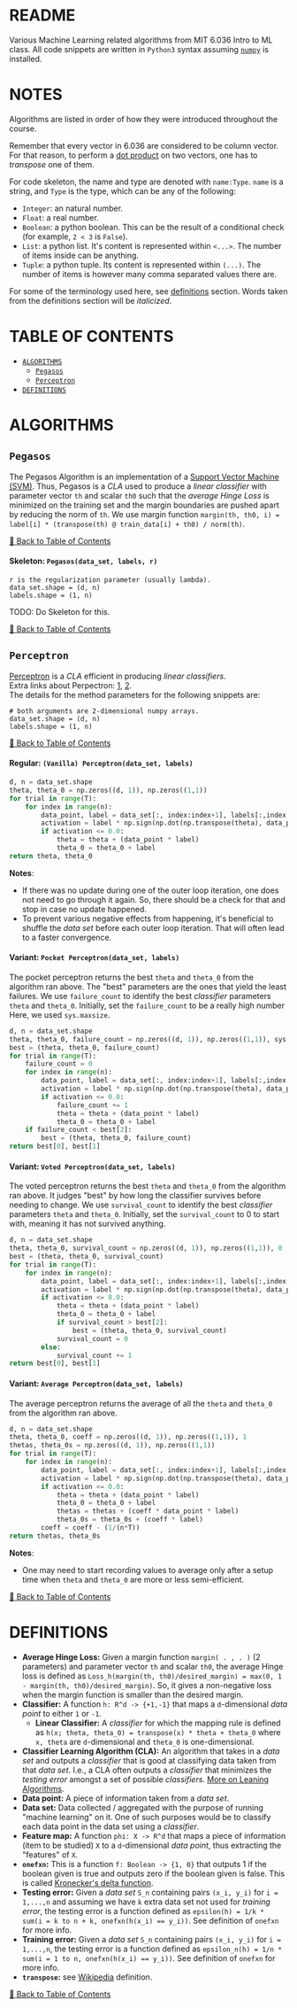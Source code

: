 # README

Various Machine Learning related algorithms from MIT 6.036 Intro to ML class. All code snippets are written in `Python3` syntax assuming [`numpy`](http://www.numpy.org/) is installed.

# NOTES

Algorithms are listed in order of how they were introduced throughout the course. 

Remember that every vector in 6.036 are considered to be column vector. For that reason, to perform a [dot product](https://en.wikipedia.org/wiki/Dot_product) on two vectors, one has to _transpose_ one of them.

For code skeleton, the name and type are denoted with `name:Type`. `name` is a string, and `Type` is the type, which can be any of the following:
- `Integer`: an natural number.
- `Float`: a real number.
- `Boolean`: a python boolean. This can be the result of a conditional check (for example, `2 < 3` is `False`).
- `List`: a python list. It's content is represented within `<...>`. The number of items inside can be anything.
- `Tuple`: a python tuple. Its content is represented within `(...)`. The number of items is however many comma separated values there are.

For some of the terminology used here, see [definitions](#definitions) section. Words taken from the definitions section will be _italicized_. 

# TABLE OF CONTENTS

- [`ALGORITHMS`](#algorithms)
    - [`Pegasos`](#pegasos)
	- [`Perceptron`](#perceptron)
- [`DEFINITIONS`](#definitions)

# ALGORITHMS

## `Pegasos`

The Pegasos Algorithm is an implementation of a [Support Vector Machine (SVM)](https://en.wikipedia.org/wiki/Support_vector_machine). Thus, Pegasos is a _CLA_ used to produce a _linear classifier_ with parameter vector `th` and scalar `th0` such that the _average Hinge Loss_ is minimized on the training set and the margin boundaries are pushed apart by reducing the norm of `th`. We use margin function `margin(th, th0, i) = label[i] * (transpose(th) @ train_data[i] + th0) / norm(th)`.  

[:small_red_triangle: Back to Table of Contents](#table-of-contents)

#### Skeleton: `Pegasos(data_set, labels, r)`

```
r is the regularization parameter (usually lambda).
data_set.shape = (d, n)
labels.shape = (1, n)
```
TODO: Do Skeleton for this.


[:small_red_triangle: Back to Table of Contents](#table-of-contents)

## `Perceptron`

[Perceptron](https://en.wikipedia.org/wiki/Perceptron) is a _CLA_ efficient in producing _linear classifiers_.  
Extra links about Perpectron: [1](http://www.ciml.info/dl/v0_8/ciml-v0_8-ch03.pdf), [2](https://en.wikipedia.org/wiki/Perceptron).  
The details for the method parameters for the following snippets are:
```
# both arguments are 2-dimensional numpy arrays.
data_set.shape = (d, n)
labels.shape = (1, n)
```

[:small_red_triangle: Back to Table of Contents](#table-of-contents)

#### Regular: `(Vanilla) Perceptron(data_set, labels)`

```python
d, n = data_set.shape
theta, theta_0 = np.zeros((d, 1)), np.zeros((1,1))
for trial in range(T):
    for index in range(n):
        data_point, label = data_set[:, index:index+1], labels[:,index:index+1]
        activation = label * np.sign(np.dot(np.transpose(theta), data_point) + theta_0)
        if activation <= 0.0:
            theta = theta + (data_point * label)
            theta_0 = theta_0 + label
return theta, theta_0
```

**Notes**: 
- If there was no update during one of the outer loop iteration, one does not need to go through it again. So, there should be a check for that and stop in case no update happened. 
- To prevent various negative effects from happening, it's beneficial to shuffle the _data set_ before each outer loop iteration. That will often lead to a faster convergence. 

#### Variant: `Pocket Perceptron(data_set, labels)`

The pocket perceptron returns the best `theta` and `theta_0` from the algorithm ran above. The "best" parameters are the ones that yield the least failures. We use `failure_count` to identify the best _classifier_ parameters `theta` and `theta_0`. Initially, set the `failure_count` to be a really high number Here, we used `sys.maxsize`.

```python
d, n = data_set.shape
theta, theta_0, failure_count = np.zeros((d, 1)), np.zeros((1,1)), sys.maxsize
best = (theta, theta_0, failure_count)
for trial in range(T):
    failure_count = 0
    for index in range(n):
        data_point, label = data_set[:, index:index+1], labels[:,index:index+1]
        activation = label * np.sign(np.dot(np.transpose(theta), data_point) + theta_0)
        if activation <= 0.0:
            failure_count += 1
            theta = theta + (data_point * label)
            theta_0 = theta_0 + label
    if failure_count < best[2]:
        best = (theta, theta_0, failure_count)
return best[0], best[1]
```

#### Variant: `Voted Perceptron(data_set, labels)`

The voted perceptron returns the best `theta` and `theta_0` from the algorithm ran above. It judges "best" by how long the classifier survives before needing to change. We use `survival_count` to identify the best _classifier_ parameters `theta` and `theta_0`. Initially, set the `survival_count` to 0 to start with, meaning it has not survived anything.

```python
d, n = data_set.shape
theta, theta_0, survival_count = np.zeros((d, 1)), np.zeros((1,1)), 0
best = (theta, theta_0, survival_count)
for trial in range(T):
    for index in range(n):
        data_point, label = data_set[:, index:index+1], labels[:,index:index+1]
        activation = label * np.sign(np.dot(np.transpose(theta), data_point) + theta_0)
        if activation <= 0.0:
            theta = theta + (data_point * label)
            theta_0 = theta_0 + label
            if survival_count > best[2]:
                best = (theta, theta_0, survival_count)
            survival_count = 0
        else:
            survival_count += 1
return best[0], best[1]
```

#### Variant: `Average Perceptron(data_set, labels)`

The average perceptron returns the average of all the `theta` and `theta_0` from the algorithm ran above.

```python
d, n = data_set.shape
theta, theta_0, coeff = np.zeros((d, 1)), np.zeros((1,1)), 1
thetas, theta_0s = np.zeros((d, 1)), np.zeros((1,1))
for trial in range(T):
    for index in range(n):
        data_point, label = data_set[:, index:index+1], labels[:,index:index+1]
        activation = label * np.sign(np.dot(np.transpose(theta), data_point) + theta_0)
        if activation <= 0.0:
            theta = theta + (data_point * label)
            theta_0 = theta_0 + label
            thetas = thetas + (coeff * data_point * label)
            theta_0s = theta_0s + (coeff * label)
        coeff = coeff - (1/(n*T))
return thetas, theta_0s
```

**Notes**: 
- One may need to start recording values to average only after a setup time when `theta` and `theta_0` are more or less semi-efficient. 

[:small_red_triangle: Back to Table of Contents](#table-of-contents)

# DEFINITIONS

- **Average Hinge Loss:** Given a margin function `margin( . , . )` (2 parameters) and parameter vector `th` and scalar `th0`, the average Hinge loss is defined as `Loss_h(margin(th, th0)/desired_margin) = max(0, 1 - margin(th, th0)/desired_margin)`. So, it gives a non-negative loss when the margin function is smaller than the desired margin.
- **Classifier:** A function `h: R^d -> {+1,-1}` that maps a `d`-dimensional _data point_ to either `1` or `-1`. 
	- **Linear Classifier:** A _classifier_ for which the mapping rule is defined as `h(x; theta, theta_0) = transpose(x) * theta + theta_0` where `x, theta` are `d`-dimensional and `theta_0` is one-dimensional. 
- **Classifier Learning Algorithm (CLA):** An algorithm that takes in a _data set_ and outputs a _classifier_ that is good at classifying data taken from that _data set_. I.e., a CLA often outputs a _classifier_ that minimizes the _testing error_ amongst a set of possible _classifiers_. [More on Leaning Algorithms](https://www.igi-global.com/dictionary/learning-algorithm/16821).
- **Data point:** A piece of information taken from a _data set_.
- **Data set:** Data collected / aggregated with the purpose of running "machine learning" on it. One of such purposes would be to classify each data point in the data set using a _classifier_. 
- **Feature map:** A function `phi: X -> R^d` that maps a piece of information (item to be studied) `X` to a `d`-dimensional _data point_, thus extracting the "features" of `X`. 
- **`onefxn`:** This is a function `f: Boolean -> {1, 0}` that outputs 1 if the boolean given is true and outputs zero if the boolean given is false. This is called [Kronecker's delta function](https://en.wikipedia.org/wiki/Kronecker_delta).
- **Testing error:** Given a _data set_ `S_n` containing pairs `(x_i, y_i)` for `i = 1,...,n` and assuming we have `k` extra data set not used for _training error_, the testing error is a function defined as `epsilon(h) = 1/k * sum(i = k to n + k, onefxn(h(x_i) == y_i))`. See definition of `onefxn` for more info.
- **Training error:** Given a _data set_ `S_n` containing pairs `(x_i, y_i)` for `i = 1,...,n`, the testing error is a function defined as `epsilon_n(h) = 1/n * sum(i = 1 to n, onefxn(h(x_i) == y_i))`. See definition of `onefxn` for more info.
- **`transpose`:** see [Wikipedia](https://en.wikipedia.org/wiki/Transpose) definition.

[:small_red_triangle: Back to Table of Contents](#table-of-contents)